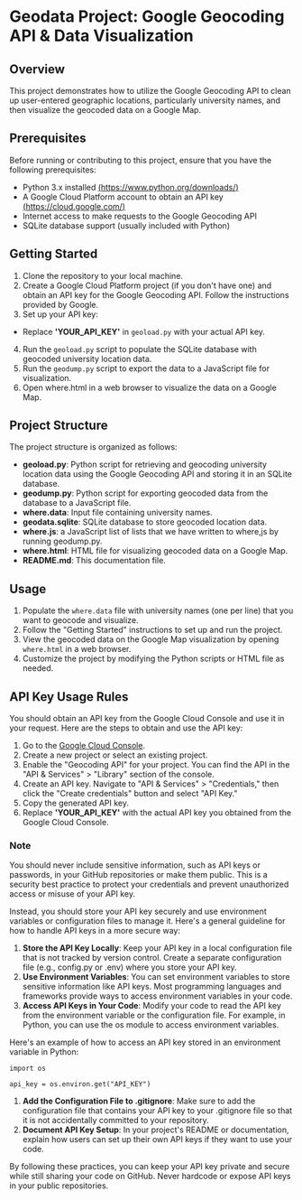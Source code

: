 # Geodata Project: Google Geocoding API & Data Visualization

## Overview
This project demonstrates how to utilize the Google Geocoding API to clean up user-entered geographic locations, particularly university names, and then visualize the geocoded data on a Google Map.

## Prerequisites
Before running or contributing to this project, ensure that you have the following prerequisites:
* Python 3.x installed [(https://www.python.org/downloads/)](https://www.python.org/downloads/)
* A Google Cloud Platform account to obtain an API key [(https://cloud.google.com/)](https://cloud.google.com/)
* Internet access to make requests to the Google Geocoding API
* SQLite database support (usually included with Python)


## Getting Started
1. Clone the repository to your local machine.
2. Create a Google Cloud Platform project (if you don't have one) and obtain an API key for the Google Geocoding API. Follow the instructions provided by Google.
3. Set up your API key:
* Replace __'YOUR_API_KEY'__ in `geoload.py` with your actual API key.
4. Run the `geoload.py` script to populate the SQLite database with geocoded university location data.
5. Run the `geodump.py` script to export the data to a JavaScript file for visualization.
6. Open where.html in a web browser to visualize the data on a Google Map.


## Project Structure
The project structure is organized as follows:
* __geoload.py__: Python script for retrieving and geocoding university location data using the Google Geocoding API and storing it in an SQLite database.
* __geodump.py__: Python script for exporting geocoded data from the database to a JavaScript file.
* __where.data__: Input file containing university names.
* __geodata.sqlite__: SQLite database to store geocoded location data.
* __where.js__: a JavaScript list of lists that we have written to where,js by running geodump.py.
* __where.html__: HTML file for visualizing geocoded data on a Google Map.
* __README.md__: This documentation file.


## Usage
1. Populate the `where.data` file with university names (one per line) that you want to geocode and visualize.
2. Follow the "Getting Started" instructions to set up and run the project.
3. View the geocoded data on the Google Map visualization by opening `where.html` in a web browser.
4. Customize the project by modifying the Python scripts or HTML file as needed.


## API Key Usage Rules
You should obtain an API key from the Google Cloud Console and use it in your request. Here are the steps to obtain and use the API key:
1. Go to the [Google Cloud Console](https://console.cloud.google.com/).
2. Create a new project or select an existing project.
3. Enable the "Geocoding API" for your project. You can find the API in the "API & Services" > "Library" section of the console.
4. Create an API key. Navigate to "API & Services" > "Credentials," then click the "Create credentials" button and select "API Key."
5. Copy the generated API key.
6. Replace __'YOUR_API_KEY'__ with the actual API key you obtained from the Google Cloud Console.

### Note
You should never include sensitive information, such as API keys or passwords, in your GitHub repositories or make them public. This is a security best practice to protect your credentials and prevent unauthorized access or misuse of your API key.

Instead, you should store your API key securely and use environment variables or configuration files to manage it. Here's a general guideline for how to handle API keys in a more secure way:
1. __Store the API Key Locally__: Keep your API key in a local configuration file that is not tracked by version control. Create a separate configuration file (e.g., config.py or .env) where you store your API key.
2. __Use Environment Variables__: You can set environment variables to store sensitive information like API keys. Most programming languages and frameworks provide ways to access environment variables in your code.
3. __Access API Keys in Your Code__: Modify your code to read the API key from the environment variable or the configuration file. For example, in Python, you can use the os module to access environment variables.

Here's an example of how to access an API key stored in an environment variable in Python:
```
import os

api_key = os.environ.get("API_KEY")
```

1. __Add the Configuration File to .gitignore__: Make sure to add the configuration file that contains your API key to your .gitignore file so that it is not accidentally committed to your repository.
2. __Document API Key Setup__: In your project's README or documentation, explain how users can set up their own API keys if they want to use your code.

By following these practices, you can keep your API key private and secure while still sharing your code on GitHub. Never hardcode or expose API keys in your public repositories.




